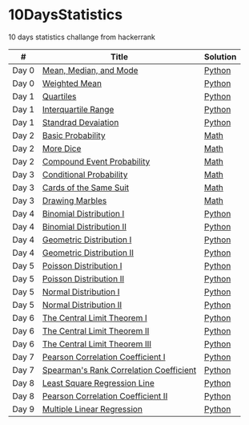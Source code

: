 # 10DaysStatistics
10 days statistics challange from hackerrank

<table>
<thead>
<tr>
<th>#</th>
<th>Title</th>
<th>Solution</th>
</tr>
</thead>
<tbody>
<tr>
<td>Day 0</td>
<td><a href=https://www.hackerrank.com/challenges/s10-basic-statistics/problem" rel="nofollow">Mean, Median, and Mode
</a></td>
<td><a href="https://github.com/djeada/10DaysStatistics/blob/master/Day%200%20Mean%2C%20Median%2C%20and%20Mode.py">Python</a></td>
</tr>
<tr>
<td>Day 0</td>
<td><a href="https://www.hackerrank.com/challenges/s10-weighted-mean" rel="nofollow">Weighted Mean</a></td>
<td><a href="https://github.com/djeada/10DaysStatistics/blob/master/Day%200%20Weighted%20Mean.py">Python</a></td>
</tr>
<tr>
<td>Day 1</td>
<td><a href="https://www.hackerrank.com/challenges/s10-quartiles" rel="nofollow">Quartiles</a></td>
<td><a href="https://github.com/djeada/10DaysStatistics/blob/master/Day%201%20Quartiles.py">Python</a></td>
</tr>
<tr>
<td>Day 1</td>
<td><a href="https://www.hackerrank.com/challenges/s10-interquartile-range/problem" rel="nofollow">Interquartile Range</a></td>
<td><a href="https://github.com/djeada/10DaysStatistics/blob/master/Day%201%20Interquartile%20Range.py">Python</a></td>
</tr>
<tr>
<td>Day 1</td>
<td><a href="https://www.hackerrank.com/challenges/s10-standard-deviation/problem" rel="nofollow">Standrad Devaiation</a></td>
<td><a href="https://github.com/djeada/10DaysStatistics/blob/master/Day%201%20Standard%20Deviation.py">Python</a></td>
</tr>
<tr>
<td>Day 2</td>
<td><a href="https://www.hackerrank.com/challenges/s10-mcq-1/problem" rel="nofollow">Basic Probability</a></td>
<td><a href="">Math</a></td>
</tr>
<tr>
<td>Day 2</td>
<td><a href="https://www.hackerrank.com/challenges/s10-mcq-2/problem" rel="nofollow">More Dice</a></td>
<td><a href="">Math</a></td>
</tr>
<tr>
<td>Day 2</td>
<td><a href="https://www.hackerrank.com/challenges/s10-mcq-3/problem" rel="nofollow">Compound Event Probability</a></td>
<td><a href="">Math</a></td>
</tr>
<td>Day 3</td>
<td><a href="https://www.hackerrank.com/challenges/s10-mcq-4/problem" rel="nofollow">Conditional Probability</a></td>
<td><a href="">Math</a></td>
</tr>
<tr>
<td>Day 3</td>
<td><a href="https://www.hackerrank.com/challenges/s10-mcq-5/problem" rel="nofollow">Cards of the Same Suit</a></td>
<td><a href="">Math</a></td>
</tr>
<tr>
<td>Day 3</td>
<td><a href="https://www.hackerrank.com/challenges/s10-mcq-6/problem" rel="nofollow">Drawing Marbles</a></td>
<td><a href="">Math</a></td>
</tr>
<td>Day 4</td>
<td><a href="https://www.hackerrank.com/challenges/s10-binomial-distribution-1/problem" rel="nofollow">Binomial Distribution I</a></td>
<td><a href="https://github.com/djeada/10DaysStatistics/blob/master/Day%204%20Binomial%20Distribution%20I.py">Python</a></td>
</tr>
<td>Day 4</td>
<td><a href="https://www.hackerrank.com/challenges/s10-binomial-distribution-2/problem" rel="nofollow">Binomial Distribution II</a></td>
<td><a href="https://github.com/djeada/10DaysStatistics/blob/master/Day%204%20Binomial%20Distribution%20II.py">Python</a></td>
</tr>
<tr>
<td>Day 4</td>
<td><a href="https://www.hackerrank.com/challenges/s10-geometric-distribution-1/problem" rel="nofollow">Geometric Distribution I</a></td>
<td><a href="https://github.com/djeada/10DaysStatistics/blob/master/Day%204%20Geometric%20Distribution%20I.py">Python</a></td>
</tr>
<tr>
<td>Day 4</td>
<td><a href="https://www.hackerrank.com/challenges/s10-geometric-distribution-2/problem" rel="nofollow">Geometric Distribution II</a></td>
<td><a href="https://github.com/djeada/10DaysStatistics/blob/master/Day%204%20Geometric%20Distribution%20II.py">Python</a></td>
</tr>
<td>Day 5</td>
<td><a href="https://www.hackerrank.com/challenges/s10-poisson-distribution-1/problem" rel="nofollow">Poisson Distribution I
</a></td>
<td><a href="https://github.com/djeada/Leetcode-30-day-Challange/blob/master/src/Middle%20of%20the%20Linked%20List.py">Python</a></td>
</tr>
<td>Day 5</td>
<td><a href="https://www.hackerrank.com/challenges/s10-poisson-distribution-2/problem" rel="nofollow">Poisson Distribution II</a></td>
<td><a href="https://github.com/djeada/Leetcode-30-day-Challange/blob/master/src/Group%20Anagrams.py">Python</a></td>
</tr>
<tr>
<td>Day 5</td>
<td><a href="https://www.hackerrank.com/challenges/s10-normal-distribution-1/problem" rel="nofollow">Normal Distribution I</a></td>
<td><a href="https://github.com/djeada/Leetcode-30-day-Challange/blob/master/src/Counting%20Elements.py">Python</a></td>
</tr>
<tr>
<td>Day 5</td>
<td><a href="https://www.hackerrank.com/challenges/s10-normal-distribution-2/problem" rel="nofollow">Normal Distribution II</a></td>
<td><a href="https://github.com/djeada/Leetcode-30-day-Challange/blob/master/src/Middle%20of%20the%20Linked%20List.py">Python</a></td>
</tr>
<td>Day 6</td>
<td><a href="https://www.hackerrank.com/challenges/s10-the-central-limit-theorem-1/problem" rel="nofollow">The Central Limit Theorem I</a></td>
<td><a href="https://github.com/djeada/Leetcode-30-day-Challange/blob/master/src/Group%20Anagrams.py">Python</a></td>
</tr>
<tr>
<td>Day 6</td>
<td><a href="https://www.hackerrank.com/challenges/s10-the-central-limit-theorem-2/problem" rel="nofollow">The Central Limit Theorem II</a></td>
<td><a href="https://github.com/djeada/Leetcode-30-day-Challange/blob/master/src/Counting%20Elements.py">Python</a></td>
</tr>
<tr>
<td>Day 6</td>
<td><a href="https://www.hackerrank.com/challenges/s10-the-central-limit-theorem-3/problem" rel="nofollow">The Central Limit Theorem III</a></td>
<td><a href="https://github.com/djeada/Leetcode-30-day-Challange/blob/master/src/Middle%20of%20the%20Linked%20List.py">Python</a></td>
</tr>
<td>Day 7</td>
<td><a href="https://www.hackerrank.com/challenges/s10-pearson-correlation-coefficient/problem" rel="nofollow">Pearson Correlation Coefficient I</a></td>
<td><a href="https://github.com/djeada/Leetcode-30-day-Challange/blob/master/src/Middle%20of%20the%20Linked%20List.py">Python</a></td>
</tr>
<td>Day 7</td>
<td><a href="https://www.hackerrank.com/challenges/s10-spearman-rank-correlation-coefficient/problem" rel="nofollow">Spearman's Rank Correlation Coefficient</a></td>
<td><a href="https://github.com/djeada/Leetcode-30-day-Challange/blob/master/src/Group%20Anagrams.py">Python</a></td>
</tr>
<tr>
<td>Day 8</td>
<td><a href="https://www.hackerrank.com/challenges/s10-least-square-regression-line/problem" rel="nofollow">Least Square Regression Line</a></td>
<td><a href="https://github.com/djeada/Leetcode-30-day-Challange/blob/master/src/Counting%20Elements.py">Python</a></td>
</tr>
<tr>
<td>Day 8</td>
<td><a href="https://www.hackerrank.com/challenges/s10-mcq-7/problem" rel="nofollow">Pearson Correlation Coefficient II</a></td>
<td><a href="https://github.com/djeada/Leetcode-30-day-Challange/blob/master/src/Middle%20of%20the%20Linked%20List.py">Python</a></td>
</tr>
<tr>
<td>Day 9</td>
<td><a href="https://www.hackerrank.com/challenges/s10-multiple-linear-regression/problem" rel="nofollow">Multiple Linear Regression</a></td>
<td><a href="https://github.com/djeada/Leetcode-30-day-Challange/blob/master/src/Middle%20of%20the%20Linked%20List.py">Python</a></td>
</tr>
</tbody>
</table>
